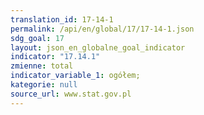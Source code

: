 ```yaml
---
translation_id: 17-14-1
permalink: /api/en/global/17/17-14-1.json
sdg_goal: 17
layout: json_en_globalne_goal_indicator
indicator: "17.14.1"
zmienne: total
indicator_variable_1: ogółem;
kategorie: null
source_url: www.stat.gov.pl
---
```

